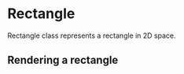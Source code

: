 <script setup>
import Block from '../components/Block.vue'
import { Line, Point, Rectangle } from '../../src/index'

</script>

# Rectangle
Rectangle class represents a rectangle in 2D space.

## Rendering a rectangle
<Block name="rect" />
